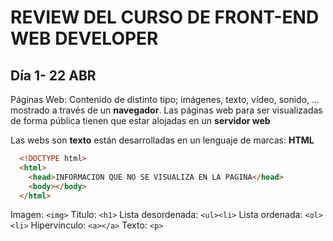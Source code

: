 # REVIEW DEL CURSO DE FRONT-END WEB DEVELOPER

## Día 1- 22 ABR

Páginas Web: Contenido de distinto tipo; imágenes, texto, vídeo, sonido, ... mostrado a través de un **navegador**.
Las páginas web para ser visualizadas de forma pública tienen que estar alojadas en un **servidor web**

Las webs son **texto** están desarrolladas en un lenguaje de marcas: **HTML**

```html
  <!DOCTYPE html>
  <html>
    <head>INFORMACION QUE NO SE VISUALIZA EN LA PAGINA</head>
    <body></body>
  </html>
```

Imagen: `<img>`
Titulo: `<h1>`
Lista desordenada: `<ul><li>`
Lista ordenada: `<ol><li>`
Hipervínculo: `<a></a>`
Texto: `<p>`

